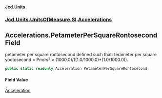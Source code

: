 #### [Jcd.Units](index 'index')
### [Jcd.Units.UnitsOfMeasure.SI](Jcd.Units.UnitsOfMeasure.SI 'Jcd.Units.UnitsOfMeasure.SI').[Accelerations](Accelerations 'Jcd.Units.UnitsOfMeasure.SI.Accelerations')

## Accelerations.PetameterPerSquareRontosecond Field

petameter per square rontosecond defined such that: terameter per square yoctosecond = Pm/rs² ×
(1000.0)/((1.0/1000.0)*(1.0/1000.0)).

```csharp
public static readonly Acceleration PetameterPerSquareRontosecond;
```

#### Field Value
[Acceleration](Acceleration 'Jcd.Units.UnitTypes.Acceleration')